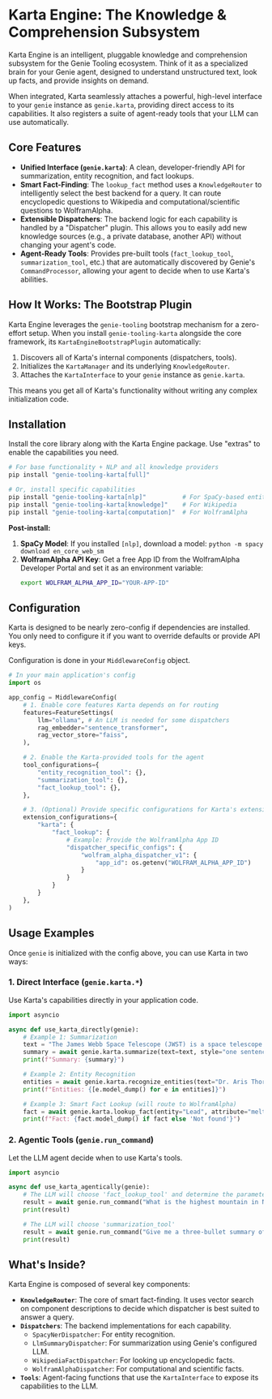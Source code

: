 # Karta Engine: The Knowledge & Comprehension Subsystem

Karta Engine is an intelligent, pluggable knowledge and comprehension subsystem for the Genie Tooling ecosystem. Think of it as a specialized brain for your Genie agent, designed to understand unstructured text, look up facts, and provide insights on demand.

When integrated, Karta seamlessly attaches a powerful, high-level interface to your `genie` instance as `genie.karta`, providing direct access to its capabilities. It also registers a suite of agent-ready tools that your LLM can use automatically.

## Core Features

*   **Unified Interface (`genie.karta`)**: A clean, developer-friendly API for summarization, entity recognition, and fact lookups.
*   **Smart Fact-Finding**: The `lookup_fact` method uses a `KnowledgeRouter` to intelligently select the best backend for a query. It can route encyclopedic questions to Wikipedia and computational/scientific questions to WolframAlpha.
*   **Extensible Dispatchers**: The backend logic for each capability is handled by a "Dispatcher" plugin. This allows you to easily add new knowledge sources (e.g., a private database, another API) without changing your agent's code.
*   **Agent-Ready Tools**: Provides pre-built tools (`fact_lookup_tool`, `summarization_tool`, etc.) that are automatically discovered by Genie's `CommandProcessor`, allowing your agent to decide when to use Karta's abilities.

## How It Works: The Bootstrap Plugin

Karta Engine leverages the `genie-tooling` bootstrap mechanism for a zero-effort setup. When you install `genie-tooling-karta` alongside the core framework, its `KartaEngineBootstrapPlugin` automatically:
1.  Discovers all of Karta's internal components (dispatchers, tools).
2.  Initializes the `KartaManager` and its underlying `KnowledgeRouter`.
3.  Attaches the `KartaInterface` to your `genie` instance as `genie.karta`.

This means you get all of Karta's functionality without writing any complex initialization code.

## Installation

Install the core library along with the Karta Engine package. Use "extras" to enable the capabilities you need.

```bash
# For base functionality + NLP and all knowledge providers
pip install "genie-tooling-karta[full]"

# Or, install specific capabilities
pip install "genie-tooling-karta[nlp]"          # For SpaCy-based entity recognition
pip install "genie-tooling-karta[knowledge]"    # For Wikipedia
pip install "genie-tooling-karta[computation]"  # For WolframAlpha
```
**Post-install:**
1.  **SpaCy Model**: If you installed `[nlp]`, download a model: `python -m spacy download en_core_web_sm`
2.  **WolframAlpha API Key**: Get a free App ID from the WolframAlpha Developer Portal and set it as an environment variable:
    ```bash
    export WOLFRAM_ALPHA_APP_ID="YOUR-APP-ID"
    ```

## Configuration

Karta is designed to be nearly zero-config if dependencies are installed. You only need to configure it if you want to override defaults or provide API keys.

Configuration is done in your `MiddlewareConfig` object.

```python
# In your main application's config
import os

app_config = MiddlewareConfig(
    # 1. Enable core features Karta depends on for routing
    features=FeatureSettings(
        llm="ollama", # An LLM is needed for some dispatchers
        rag_embedder="sentence_transformer",
        rag_vector_store="faiss",
    ),

    # 2. Enable the Karta-provided tools for the agent
    tool_configurations={
        "entity_recognition_tool": {},
        "summarization_tool": {},
        "fact_lookup_tool": {},
    },

    # 3. (Optional) Provide specific configurations for Karta's extensions
    extension_configurations={
        "karta": {
            "fact_lookup": {
                # Example: Provide the WolframAlpha App ID
                "dispatcher_specific_configs": {
                    "wolfram_alpha_dispatcher_v1": {
                        "app_id": os.getenv("WOLFRAM_ALPHA_APP_ID")
                    }
                }
            }
        }
    },
)
```

## Usage Examples

Once `genie` is initialized with the config above, you can use Karta in two ways:

### 1. Direct Interface (`genie.karta.*`)

Use Karta's capabilities directly in your application code.

```python
import asyncio

async def use_karta_directly(genie):
    # Example 1: Summarization
    text = "The James Webb Space Telescope (JWST) is a space telescope..."
    summary = await genie.karta.summarize(text=text, style="one sentence")
    print(f"Summary: {summary}")

    # Example 2: Entity Recognition
    entities = await genie.karta.recognize_entities(text="Dr. Aris Thorne from Athens, Greece.")
    print(f"Entities: {[e.model_dump() for e in entities]}")

    # Example 3: Smart Fact Lookup (will route to WolframAlpha)
    fact = await genie.karta.lookup_fact(entity="Lead", attribute="melting point")
    print(f"Fact: {fact.model_dump() if fact else 'Not found'}")
```

### 2. Agentic Tools (`genie.run_command`)

Let the LLM agent decide when to use Karta's tools.

```python
import asyncio

async def use_karta_agentically(genie):
    # The LLM will choose 'fact_lookup_tool' and determine the parameters
    result = await genie.run_command("What is the highest mountain in North America?")
    print(result)

    # The LLM will choose 'summarization_tool'
    result = await genie.run_command("Give me a three-bullet summary of this article: [long article text]")
    print(result)
```

## What's Inside?

Karta Engine is composed of several key components:
*   **`KnowledgeRouter`**: The core of smart fact-finding. It uses vector search on component descriptions to decide which dispatcher is best suited to answer a query.
*   **`Dispatchers`**: The backend implementations for each capability.
    *   `SpacyNerDispatcher`: For entity recognition.
    *   `LlmSummaryDispatcher`: For summarization using Genie's configured LLM.
    *   `WikipediaFactDispatcher`: For looking up encyclopedic facts.
    *   `WolframAlphaDispatcher`: For computational and scientific facts.
*   **`Tools`**: Agent-facing functions that use the `KartaInterface` to expose its capabilities to the LLM.